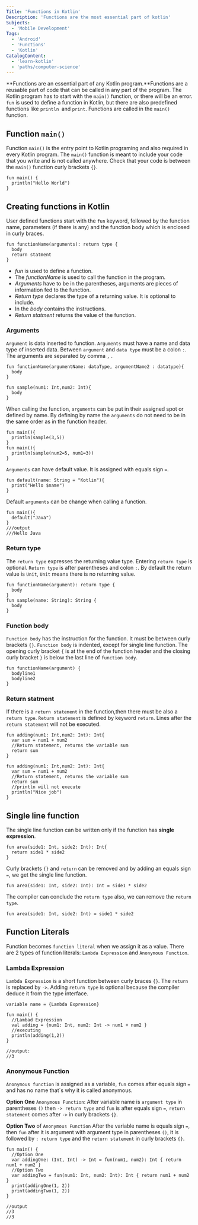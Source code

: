 ```yaml
---
Title: 'Functions in Kotlin'
Description: 'Functions are the most essential part of kotlin'
Subjects: 
  - 'Mobile Development'
Tags: 
  - 'Android'
  - 'Functions'
  - 'Kotlin'
CatalogContent: 
  - 'learn-kotlin'
  - 'paths/computer-science'
---
```



**Functions are an essential part of any Kotlin program.**Functions are a reusable part of code that can be called in any part of the program. The Kotlin program has to start with the `main()` function, or there will be an error. `fun` is used to define a function in Kotlin, but there are also predefined functions like `println `and `print`. Functions are called in the `main()` function.

## Function `main()`

Function `main()` is the entry point to Kotlin programing and also required in every Kotlin program. The `main()` function is meant to include your code that you write and is not called anywhere. Check that your code is between the `main()` function curly brackets `{}`.

```
fun main() {
  println("Hello World")
}
```
## Creating functions in Kotlin ###

User defined functions start with the `fun` keyword, followed by the function name, parameters (if there is any) and the function body which is enclosed in curly braces.

```
fun functionName(arguments): return type {
  body
  return statment
}
```
+ *fun* is used to define a function.
+ The *functionName* is used to call the function in the program.
+ *Arguments* have to be in the parentheses, arguments are pieces of information fed to the function.
+ *Return type* declares the type of a returning value. It is optional to include.
+ In the *body* contains the instructions.
+ *Return statment* returns the value of the function.

### Arguments

`Argument` is data inserted to function. `Arguments` must have a name and data type of inserted data. Between `argument` and `data type` must be a colon `:`. The arguments are separated by comma `,` .
```
fun functionName(argumentName: dataType, argumentName2 : datatype){
  body
}

fun sample(num1: Int,num2: Int){
  body
}
```
When calling the function, `arguments` can be put in their assigned spot or defined by name. By defining by name the `arguments` do not need to be in the same order as in the function header.

```
fun main(){
  println(sample(3,5))
}
fun main(){
  println(sample(num2=5, num1=3))
}
```

`Arguments` can have default value. It is assigned with equals sign `=`.

```
fun default(name: String = "Kotlin"){
  print("Hello $name")
}
```
Default `arguments` can be change when calling a function.
```
fun main(){
  default("Java")
}
///output
///Hello Java
```


### Return type

The `return type` expresses the returning value type. Entering `return type` is optional. `Return type` is after parentheses and colon `:`. By default the return value is `Unit`, `Unit` means there is no returning value.

```
fun functionName(argument): return type {
  body
}
fun sample(name: String): String {
  body
}
```

### Function body

`Function body` has the instruction for the function. It must be between curly brackets `{}`. `Function body` is indented, except for single line function. The opening curly bracket `{` is at the end of the function header and the closing curly bracket `}` is below the last line of `function body`.

```
fun functionName(argument) {
  bodyline1
  bodyline2
}
```

### Return statment

If there is a `return statement` in the function,then there must be also a `return type`. `Return statement` is defined by keyword `return`. Lines after the `return statement` will not be executed.

```
fun adding(num1: Int,num2: Int): Int{
  var sum = num1 + num2
  //Return statement, returns the variable sum
  return sum
}

fun adding(num1: Int,num2: Int): Int{
  var sum = num1 + num2
  //Return statement, returns the variable sum
  return sum
  //println will not execute
  println("Nice job")
}
```

## Single line function

The single line function can be written only if the function has **single expression**.

```
fun area(side1: Int, side2: Int): Int{
  return side1 * side2
}
```
Curly brackets `{}` and `return` can be removed and by adding an equals sign `=`, we get the single line function.

```
fun area(side1: Int, side2: Int): Int = side1 * side2
```

The compiler can conclude the `return type` also, we can remove the `return type`.

```
fun area(side1: Int, side2: Int) = side1 * side2
```

## Function Literals

Function becomes `function literal` when we assign it as a value. There are 2 types of function literals: `Lambda Expression` and `Anonymous Function`.

### Lambda Expression

`Lambda Expression` is a short function between curly braces `{}`. The `return` is replaced by `->`. Adding `return type` is optional because the compiler deduce it from the type interface.

```
variable name = {Lambda Expression}

fun main() {
  //Lambad Expression
  val adding = {num1: Int, num2: Int -> num1 + num2 }
  //executing
  println(adding(1,2))
}

//output:
//3
```

### Anonymous Function

`Anonymous function` is assigned as a variable, `fun` comes after equals sign `=` and has no name that`s why it is called anonymous. 

**Option One** `Anonymous Function`:
After variable name is `argument type` in parentheses `()` then `-> return type` and `fun` is after equals sign `=`, `return statement` comes after `->` in curly brackets `{}`.

**Option Two** of `Anonymous Function`
After the variable name is equals sign `=`, then `fun` after it is argument with argument type in parentheses `()`, it is followed by `: return type` and the `return statement` in curly brackets `{}`.

```
fun main() {
  //Option One
  var addingOne: (Int, Int) -> Int = fun(num1, num2): Int { return num1 + num2 }
  //Option Two
  var addingTwo = fun(num1: Int, num2: Int): Int { return num1 + num2 }
  print(addingOne(1, 2))
  print(addingTwo(1, 2))
} 

//output
//3
//3
```
